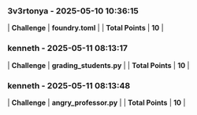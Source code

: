 ### 3v3rtonya - 2025-05-10 10:36:15
| **Challenge** | **foundry.toml** |
| **Total Points** | **10** |

### kenneth - 2025-05-11 08:13:17
| **Challenge** | **grading_students.py** |
| **Total Points** | **10** |

### kenneth - 2025-05-11 08:13:48
| **Challenge** | **angry_professor.py** |
| **Total Points** | **10** |

